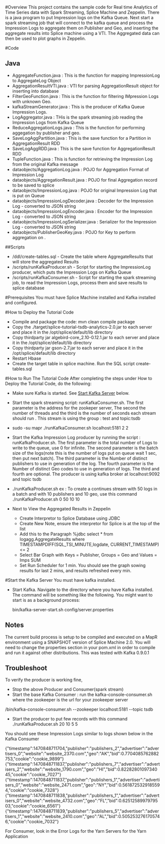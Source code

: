 
#Overview
This project contains the sample code for Real time Analytics of Time Series data with Spark Streaming, Splice Machine and Zeppelin. There is a java program to put Impression logs on the Kafka Queue.  Next start a spark streaming job that will connect to the kafka queue and process the Impression Logs to aggregate them on Publisher and Geo, and inserting the aggregate results into Splice machine using a VTI. The Aggregated data can then be used 
to plot graphs in Zeppelin.

#Code
## Java
+ AggregateFunction.java : This is the function for mapping ImpressionLog to AggregateLog Object
+ AggregationResultVTI.java : VTI for parsing AggregationResult object for inserting into database
+ FilterGeoFunction.java : This is the function for filtering IMpression Logs with unknown Geo.
+ kafkaStreamGenerator.java : This is the producer of Kafka Queue Impression Logs.
+ LogAggregator.java : THis is the spark streaming job reading the Impression Logs from Kafka Queue
+ ReduceAggregationLogs.java : This is the function for performing aggegation by publisher and geo.	
+ SaveLogAggPartition.java : This is the save function for a Partition in AggregationResult RDD
+ SaveLogAggRDD.java : This is the save function for AggregationResult RDD
+ TupleFunction.java : This is function for retrieving the Impression Log from the original Kafka message
+ dataobjects/AggregationLog.java : POJO for Aggregation Format of Impression Log
+ dataobjects/AggregationResult.java : POJO for final Aggregation record to be saved to splice
+ dataobjects/ImpressionLog.java : POJO for original Impression Log that is put on Queue 
+ dataobjects/ImpressionLogDecoder.java : Decoder for the Impression Log - converted to JSON string
+ dataobjects/ImpressionLogEncoder.java	 : Encoder for the Impression Log - converted to JSON string
+ dataobjects/ImpressionLogSerializer.java : Serializer for the Impression Log - converted to JSON string
+ dataobjects/PublisherGeoKey.java  : POJO for Key to perform aggregation on .
			
	
##Scripts
+ /ddl/create-tables.sql - Create the table where AggregateResults that will store the aggregated Results
+ /scripts/runKafkaProducer.sh - Script for starting the ImpressionLog producer, which puts 
	the Impression Logs on Kafka Queue
+ /scripts/runKafkaConsumer.sh - Script for starting the spark streaming job, to read the Impression Logs, process them
	and save results to splice database



#Prerequisites
You must have Splice Machine installed and Kafka installed and configured. 


#How to Deploy the Tutorial Code
+ Compile and package the code: mvn clean compile package
+ Copy the ./target/splice-tutorial-tsdb-analytics-2.0.jar to each server and place it in the /opt/splice/default/lib directory
+ Copy thirdparty jar algebird-core_2.10-0.12.1.jar  to each server and place it in the /opt/splice/default/lib directory
+ Copy thirdparty jar gson-2.7.jar to each server and place it in the /opt/splice/default/lib directory
+ Restart Hbase
+ Create the target table in splice machine.  Run the SQL script create-tables.sql

#How to Run The Tutorial Code
After completing the steps under How to Deploy the Tutorial Code, do the following:

+ Make sure Kafka is started.  See [Start Kafka Server](#startKafkaServer) below.
+ Start the spark streaming script: runKafkaConsumer.sh.  The first parameter is the address for the zookeper server, The second  the number of threads and the third is the number of seconds each stream should run . This stream is using the group : test and topic:tsdb

+ sudo -su mapr ./runKafkaConsumer.sh localhost:5181   2 2

+ Start the Kafka Impression Log producer by running the script : runKafkaProducer.sh. The first parameter is the total number of Logs to write to the queue, use 0 for infinite. The second parameter is the batch size of the logs(note this is the number of logs put on queue wait 1 sec, then put next batch). The third parameter is the Number of distinct publishers to use in generation of the log. The fourth parameter is the Number of distinct Geo codes to use in generation of logs. The third and fourth are optional.
The producer is using kafka broker at localhost:9092 and topic tsdb 

+ ./runKafkaProducer.sh <total Logs> <batch size> <no of publishers> <no of geo>
ex : To create a continues stream with 50 logs in a batch and with 10 publishers and 10 geo, use this command
	./runKafkaProducer.sh 0 50 10 10

+ Next to View the Aggregated Results in Zeppelin 
	-  Create Interpretor to Splice Database using JDBC
	-  Create  New Note, ensure the interpretor for Splice is at the top of the list 
	- Add this to the Paragraph
		%jdbc
		select * from logagg.AggregateResults where TIMESTAMPDIFF(SQL_TSI_MINUTE,logdate,  CURRENT_TIMESTAMP) <= 2
	- Select Bar Graph with Keys = Publisher, Groups = Geo and Values = Imps SUM
	- Set Run Scheduler for 1 min.
You should see the graph sowing results for last 2 mins, and results refreshed every min.


#Start the Kafka Server<a id="startKafkaServer"></a>
You must have kafka installed.  

+ Start Kafka.  Navigate to the directory where you have Kafka installed.  The command will be something like the following.  You might want to start is as a background process:

	bin/kafka-server-start.sh config/server.properties


## Notes
The current build process is setup to be compiled and executed on a MapR environment using a SNAPSHOT version of Splice Machine 2.0.  You will need to change the properties section in your pom.xml in order to compile and run it against other distributions.  This was tested with Kafka 0.9.0.1


## Troubleshoot
To verify the producer is working fine,

+ Stop the above Producer and Consumer(spark stream)
+ Start the base Kafka Consumer : run the kafka-console-consumer.sh where the zookeeper is the url for your zookeeper server 

<kafkahome>/bin/kafka-console-consumer.sh --zookeeper localhost:5181 --topic tsdb

+ Start the producer to put few records with this command
./runKafkaProducer.sh 20 10 5 5

You should see these Impression Logs similar to logs shown below in the Kafka Consumer

{"timestamp":1470848711704,"publisher":"publishers_2","advertiser":"advertisers_0","website":"website_2370.com","geo":"AK","bid":0.7704085762882753,"cookie":"cookie_9899"}
{"timestamp":1470848711837,"publisher":"publishers_7","advertiser":"advertisers_2","website":"website_1790.com","geo":"HI","bid":0.8228280109734045,"cookie":"cookie_7027"}
{"timestamp":1470848711837,"publisher":"publishers_1","advertiser":"advertisers_0","website":"website_2471.com","geo":"NY","bid":0.5618725329185594,"cookie":"cookie_7328"}
{"timestamp":1470848711838,"publisher":"publishers_1","advertiser":"advertisers_0","website":"website_4732.com","geo":"FL","bid":0.6251258997979503,"cookie":"cookie_6561"}
{"timestamp":1470848711839,"publisher":"publishers_5","advertiser":"advertisers_1","website":"website_2410.com","geo":"AL","bid":0.5052532761705746,"cookie":"cookie_7032"}


For Consumer, look in the Error Logs for the Yarn Servers for the Yarn Application